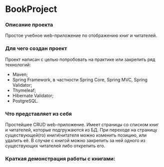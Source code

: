 # BookProject

### Описание проекта
Простое учебное web-приложение по отображению книг и читателей.


### Для чего создан проект
Проект написан с целью попробовать на практике или закрепить ряд технологий:
- Maven;
- Spring Framework, в частности Spring Core, Spring MVC, Spring Validator;
- Thymeleaf;
- Hibernate Validator;
- PostgreSQL.

### Что представляет из себя
Простейшее CRUD web-приложение. Имеет страницы со списком книг и читателей, которые подгружаются из БД. При переходе на страницу существующей(го) книги\читателя можно изменить позицию, или удалить её. В случае с книгой можно закрепить за ней одного из существующих читателей либо открепить его.


### Краткая демонстрация работы с книгами:
